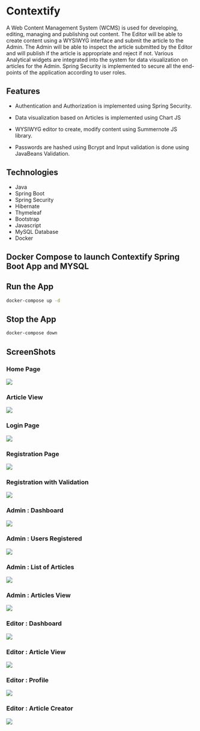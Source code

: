 # Contextify

A Web Content Management System (WCMS) is used for developing, editing, managing and publishing out content. The Editor will be able to create content using a WYSIWYG interface and submit the article to the Admin. The Admin will be able to inspect the article submitted by the Editor and will publish if the article is appropriate and reject if not. Various Analytical widgets are integrated into the system for data visualization on articles for the Admin. Spring Security is implemented to secure all the end-points of the application according to user roles.  




## Features

 * Authentication and Authorization is implemented using Spring Security.

 * Data visualization based on Articles is implemented using Chart JS

 * WYSIWYG editor to create, modify content using Summernote JS library.

 * Passwords are hashed using Bcrypt and Input validation is done using JavaBeans Validation.




## Technologies
 * Java
 * Spring Boot
 * Spring Security
 * Hibernate 
 * Thymeleaf
 * Bootstrap
 * Javascript
 * MySQL Database
 * Docker


## Docker Compose to launch Contextify Spring Boot App and MYSQL

## Run the App
```bash
docker-compose up -d
```

## Stop the App
```bash
docker-compose down
```



## ScreenShots

### Home Page

![](Screenshots/index.png)


### Article View

![](Screenshots/indexArticleView.png)


### Login Page

![](Screenshots/login1.png)


### Registration Page

![](Screenshots/UserRegister.png)


### Registration with Validation 

![](Screenshots/UserRegisterValidation.png)


### Admin : Dashboard

![](Screenshots/AdminDashboard.png)


### Admin : Users Registered

![](Screenshots/AdminUsersList.png)


### Admin : List of Articles

![](Screenshots/AdminArticlesList.png)


### Admin : Articles View

![](Screenshots/AdminArticleView.png)


### Editor : Dashboard

![](Screenshots/EditorDashboard.png)


### Editor : Article View

![](Screenshots/EditorArticleView.png)


### Editor : Profile

![](Screenshots/EditorProfile.png)


### Editor : Article Creator

![](Screenshots/EditorArticleCreator.png)


